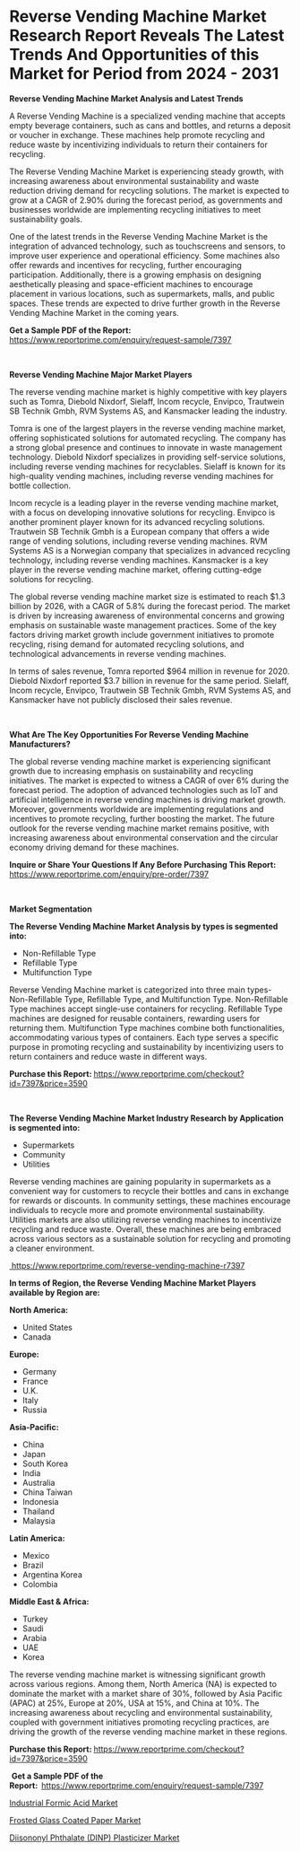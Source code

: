 <p><h1>Reverse Vending Machine Market Research Report Reveals The Latest Trends And Opportunities of this Market for Period from 2024 - 2031</h1></p><p><strong>Reverse Vending Machine Market Analysis and Latest Trends</strong></p>
<p><p>A Reverse Vending Machine is a specialized vending machine that accepts empty beverage containers, such as cans and bottles, and returns a deposit or voucher in exchange. These machines help promote recycling and reduce waste by incentivizing individuals to return their containers for recycling.</p><p>The Reverse Vending Machine Market is experiencing steady growth, with increasing awareness about environmental sustainability and waste reduction driving demand for recycling solutions. The market is expected to grow at a CAGR of 2.90% during the forecast period, as governments and businesses worldwide are implementing recycling initiatives to meet sustainability goals.</p><p>One of the latest trends in the Reverse Vending Machine Market is the integration of advanced technology, such as touchscreens and sensors, to improve user experience and operational efficiency. Some machines also offer rewards and incentives for recycling, further encouraging participation. Additionally, there is a growing emphasis on designing aesthetically pleasing and space-efficient machines to encourage placement in various locations, such as supermarkets, malls, and public spaces. These trends are expected to drive further growth in the Reverse Vending Machine Market in the coming years.</p></p>
<p><strong>Get a Sample PDF of the Report:&nbsp;</strong> <a href="https://www.reportprime.com/enquiry/request-sample/7397">https://www.reportprime.com/enquiry/request-sample/7397</a></p>
<p>&nbsp;</p>
<p><strong>Reverse Vending Machine Major Market Players</strong></p>
<p><p>The reverse vending machine market is highly competitive with key players such as Tomra, Diebold Nixdorf, Sielaff, Incom recycle, Envipco, Trautwein SB Technik Gmbh, RVM Systems AS, and Kansmacker leading the industry. </p><p>Tomra is one of the largest players in the reverse vending machine market, offering sophisticated solutions for automated recycling. The company has a strong global presence and continues to innovate in waste management technology. Diebold Nixdorf specializes in providing self-service solutions, including reverse vending machines for recyclables. Sielaff is known for its high-quality vending machines, including reverse vending machines for bottle collection.</p><p>Incom recycle is a leading player in the reverse vending machine market, with a focus on developing innovative solutions for recycling. Envipco is another prominent player known for its advanced recycling solutions. Trautwein SB Technik Gmbh is a European company that offers a wide range of vending solutions, including reverse vending machines. RVM Systems AS is a Norwegian company that specializes in advanced recycling technology, including reverse vending machines. Kansmacker is a key player in the reverse vending machine market, offering cutting-edge solutions for recycling.</p><p>The global reverse vending machine market size is estimated to reach $1.3 billion by 2026, with a CAGR of 5.8% during the forecast period. The market is driven by increasing awareness of environmental concerns and growing emphasis on sustainable waste management practices. Some of the key factors driving market growth include government initiatives to promote recycling, rising demand for automated recycling solutions, and technological advancements in reverse vending machines.</p><p>In terms of sales revenue, Tomra reported $964 million in revenue for 2020. Diebold Nixdorf reported $3.7 billion in revenue for the same period. Sielaff, Incom recycle, Envipco, Trautwein SB Technik Gmbh, RVM Systems AS, and Kansmacker have not publicly disclosed their sales revenue.</p></p>
<p>&nbsp;</p>
<p><strong>What Are The Key Opportunities For Reverse Vending Machine Manufacturers?</strong></p>
<p><p>The global reverse vending machine market is experiencing significant growth due to increasing emphasis on sustainability and recycling initiatives. The market is expected to witness a CAGR of over 6% during the forecast period. The adoption of advanced technologies such as IoT and artificial intelligence in reverse vending machines is driving market growth. Moreover, governments worldwide are implementing regulations and incentives to promote recycling, further boosting the market. The future outlook for the reverse vending machine market remains positive, with increasing awareness about environmental conservation and the circular economy driving demand for these machines.</p></p>
<p><strong>Inquire or Share Your Questions If Any Before Purchasing This Report:</strong> <a href="https://www.reportprime.com/enquiry/pre-order/7397">https://www.reportprime.com/enquiry/pre-order/7397</a></p>
<p>&nbsp;</p>
<p><strong>Market Segmentation</strong></p>
<p><strong>The Reverse Vending Machine Market Analysis by types is segmented into:</strong></p>
<p><ul><li>Non-Refillable Type</li><li>Refillable Type</li><li>Multifunction Type</li></ul></p>
<p><p>Reverse Vending Machine market is categorized into three main types- Non-Refillable Type, Refillable Type, and Multifunction Type. Non-Refillable Type machines accept single-use containers for recycling. Refillable Type machines are designed for reusable containers, rewarding users for returning them. Multifunction Type machines combine both functionalities, accommodating various types of containers. Each type serves a specific purpose in promoting recycling and sustainability by incentivizing users to return containers and reduce waste in different ways.</p></p>
<p><strong>Purchase this Report:&nbsp;</strong><a href="https://www.reportprime.com/checkout?id=7397&price=3590">https://www.reportprime.com/checkout?id=7397&price=3590</a></p>
<p>&nbsp;</p>
<p><strong>The Reverse Vending Machine Market Industry Research by Application is segmented into:</strong></p>
<p><ul><li>Supermarkets</li><li>Community</li><li>Utilities</li></ul></p>
<p><p>Reverse vending machines are gaining popularity in supermarkets as a convenient way for customers to recycle their bottles and cans in exchange for rewards or discounts. In community settings, these machines encourage individuals to recycle more and promote environmental sustainability. Utilities markets are also utilizing reverse vending machines to incentivize recycling and reduce waste. Overall, these machines are being embraced across various sectors as a sustainable solution for recycling and promoting a cleaner environment.</p></p>
<p><a href="https://www.reportprime.com/reverse-vending-machine-r7397">&nbsp;https://www.reportprime.com/reverse-vending-machine-r7397</a></p>
<p><strong>In terms of Region, the Reverse Vending Machine Market Players available by Region are:</strong></p>
<p>
    <p> <strong> North America: </strong>
        <ul>
            <li>United States</li>
            <li>Canada</li>
        </ul>
        </p> 
    <p> <strong> Europe: </strong>
        <ul>
            <li>Germany</li>
            <li>France</li>
            <li>U.K.</li>
            <li>Italy</li>
            <li>Russia</li>
        </ul>
        </p> 
    <p> <strong> Asia-Pacific: </strong>
        <ul>
            <li>China</li>
            <li>Japan</li>
            <li>South Korea</li>
            <li>India</li>
            <li>Australia</li>
            <li>China Taiwan</li>
            <li>Indonesia</li>
            <li>Thailand</li>
            <li>Malaysia</li>
        </ul>
        </p> 
    <p> <strong> Latin America: </strong>
        <ul>
            <li>Mexico</li>
            <li>Brazil</li>
            <li>Argentina Korea</li>
            <li>Colombia</li>
        </ul>
        </p> 
    <p> <strong> Middle East & Africa: </strong>
        <ul>
            <li>Turkey</li>
            <li>Saudi</li>
            <li>Arabia</li>
            <li>UAE</li>
            <li>Korea</li>
        </ul>
    </p>
    </p>
<p><p>The reverse vending machine market is witnessing significant growth across various regions. Among them, North America (NA) is expected to dominate the market with a market share of 30%, followed by Asia Pacific (APAC) at 25%, Europe at 20%, USA at 15%, and China at 10%. The increasing awareness about recycling and environmental sustainability, coupled with government initiatives promoting recycling practices, are driving the growth of the reverse vending machine market in these regions.</p></p>
<p><strong>Purchase this Report: </strong><a href="https://www.reportprime.com/checkout?id=7397&price=3590">https://www.reportprime.com/checkout?id=7397&price=3590</a></p>
<p>&nbsp;<strong>Get a Sample PDF of the Report:&nbsp;&nbsp;</strong><a href="https://www.reportprime.com/enquiry/request-sample/7397">https://www.reportprime.com/enquiry/request-sample/7397</a></p>
<p><strong></strong></p>
<p><p><a href="https://www.linkedin.com/pulse/industrial-formic-acid-market-analysis-size-global-industry-iea1c?trackingId=BTheWChYDaip383WpWAnzQ%3D%3D">Industrial Formic Acid Market</a></p><p><a href="https://www.linkedin.com/pulse/frosted-glass-coated-paper-market-size-furnishes-tr3xe?trackingId=pU0MYcgRU3MnTMmHfamSxQ%3D%3D">Frosted Glass Coated Paper Market</a></p><p><a href="https://www.linkedin.com/pulse/diisononyl-phthalate-dinp-plasticizer-market-growth-trends-yoybc?trackingId=ufqxfjQlafqsa5eu8b4jiw%3D%3D">Diisononyl Phthalate (DINP) Plasticizer Market</a></p></p>